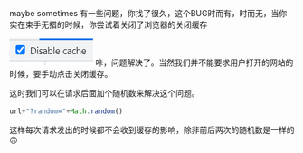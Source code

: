 maybe sometimes 有一些问题，你找了很久，这个BUG时而有，时而无，当你实在束手无措的时候，你尝试着关闭了浏览器的关闭缓存

![img](../../assets/1642061589018-949b7ab2-1686-4318-b3f6-2b49d5ed8bfb.png)
咔，问题解决了。当然我们并不能要求用户打开的网站的时候，要手动点击关闭缓存。

这时我们可以在请求后面加个随机数来解决这个问题。

```javascript
url+"?random="+Math.random() 
```

这样每次请求发出的时候都不会收到缓存的影响，除非前后两次的随机数是一样的🙃
